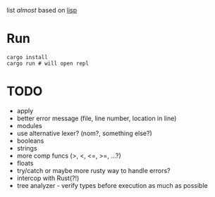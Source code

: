 list _almost_ based on [lisp](http://www.lwh.jp/lisp)


# Run


```
cargo install
cargo run # will open repl
```


# TODO

- apply
- better error message (file, line number, location in line)
- modules
- use alternative lexer? (nom?, something else?)
- booleans
- strings
- more comp funcs (>, <, <=, >=, ...?)
- floats
- try/catch or maybe more rusty way to handle errors?
- intercop with Rust(?!)
- tree analyzer - verify types before execution as much as possible
